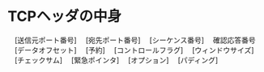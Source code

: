 # TCPヘッダの中身
　[送信元ポート番号]
　[宛先ポート番号]
　[シーケンス番号]
　確認応答番号
　[データオフセット]
　[予約]
　[コントロールフラグ]
　[ウィンドウサイズ]
　[チェックサム]
　[緊急ポインタ]
　[オプション]
　[パディング]
